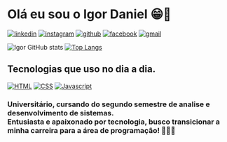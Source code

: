 # Olá eu sou o Igor Daniel 😁👋
[![linkedin](https://img.shields.io/badge/LinkedIn-0077B5?style=for-the-badge&logo=linkedin&logoColor=white)](https://www.linkedin.com/in/igor-daniel-8bbb74216/)
[![instagram](https://img.shields.io/badge/Instagram-E4405F?style=for-the-badge&logo=instagram&logoColor=white)](https://www.instagram.com/igordaniel5/)
[![github](https://img.shields.io/badge/GitHub-100000?style=for-the-badge&logo=github&logoColor=white)](https://github.com/igor-daniel)
[![facebook](https://img.shields.io/badge/Facebook-1877F2?style=for-the-badge&logo=facebook&logoColor=white)](https://www.facebook.com/profile.php?id=100050837739825)
[![gmail](https://img.shields.io/badge/Gmail-D14836?style=for-the-badge&logo=gmail&logoColor=white)](igord1870@gmail.com)


![Igor GitHub stats](https://github-readme-stats.vercel.app/api?username=igor-daniel&icons=true&theme=tokyonight)
[![Top Langs](https://github-readme-stats.vercel.app/api/top-langs/?username=igor-daniel&layout=compact)](https://github.com/anuraghazra/github-readme-stats)


## Tecnologias que uso no dia a dia.

[![HTML](https://img.shields.io/badge/HTML5-E34F26?style=for-the-badge&logo=html5&logoColor=white)]()
[![CSS](https://img.shields.io/badge/CSS3-1572B6?style=for-the-badge&logo=css3&logoColor=white)]()
[![Javascript](https://img.shields.io/badge/JavaScript-F7DF1E?style=for-the-badge&logo=javascript&logoColor=black)]()



### Universitário, cursando do segundo semestre de analise e desenvolvimento de sistemas. <br/> Entusiasta e apaixonado por tecnologia, busco transicionar a minha carreira para a área de programação! 👨‍💻🌐
